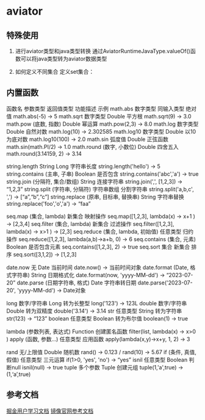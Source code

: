 # aviator

## 特殊使用

1. 进行aviator类型和java类型转换
通过AviatorRuntimeJavaType.valueOf()函数可以将java类型转为aviator数据类型

2. 如何定义不同集合
定义set集合：

## 内置函数
函数名	参数类型	返回值类型	功能描述	示例
math.abs	数字类型	同输入类型	绝对值	math.abs(-5) → 5
math.sqrt	数字类型	Double	平方根	math.sqrt(9) → 3.0
math.pow	(底数, 指数)	Double	幂运算	math.pow(2,3) → 8.0
math.log	数字类型	Double	自然对数	math.log(10) → 2.302585
math.log10	数字类型	Double	以10为底对数	math.log10(100) → 2.0
math.sin	弧度值	Double	正弦函数	math.sin(math.PI/2) → 1.0
math.round	(数字, 小数位)	Double	四舍五入	math.round(3.14159, 2) → 3.14

string.length	String	Long	字符串长度	string.length('hello') → 5
string.contains	(主串, 子串)	Boolean	是否包含	string.contains('abc','a') → true
string.join	(分隔符, 集合/数组)	String	连接字符串	string.join(',', [1,2,3]) → “1,2,3”
string.split	(字符串, 分隔符)	字符串数组	分割字符串	string.split('a,b,c', ',') → [“a”,“b”,“c”]
string.replace	(原串, 目标串, 替换串)	String	字符串替换	string.replace('foo','o','a') → “faa”

seq.map	(集合, lambda)	新集合	映射操作	seq.map([1,2,3], lambda(x) -> x+1 ) → [2,3,4]
seq.filter	(集合, lambda)	新集合	过滤操作	seq.filter([1,2,3], lambda(x) -> x>1 ) → [2,3]
seq.reduce	(集合, lambda, 初始值)	任意类型	归约操作	seq.reduce([1,2,3], lambda(a,b)->a+b, 0) → 6
seq.contains	(集合, 元素)	Boolean	是否包含元素	seq.contains([1,2,3], 2) → true
seq.sort	集合	新集合	排序	seq.sort([3,1,2]) → [1,2,3]

date.now	无	Date	当前时间	date.now() → 当前时间对象
date.format	(Date, 格式字符串)	String	日期格式化	date.format(now, 'yyyy-MM-dd') → “2023-07-20”
date.parse	(日期字符串, 格式)	Date	字符串转日期	date.parse('2023-07-20', 'yyyy-MM-dd') → Date对象

long	数字/字符串	Long	转为长整型	long('123') → 123L
double	数字/字符串	Double	转为双精度	double('3.14') → 3.14
str	任意类型	String	转为字符串	str(123) → “123”
boolean	任意类型	Boolean	转为布尔值	boolean(1) → true

lambda	(参数列表, 表达式)	Function	创建匿名函数	filter(list, lambda(x) -> x>0 )
apply	(函数, 参数…)	任意类型	应用函数	apply(lambda(x,y)->x+y, 1, 2) → 3

rand	无/上限值	Double	随机数	rand() → 0.123 / rand(10) → 5.67
if	(条件, 真值, 假值)	任意类型	三元运算	if(1>0, 'yes', 'no') → “yes”
isnil	任意类型	Boolean	判断null	isnil(null) → true
tuple	多个参数	Tuple	创建元组	tuple(1,'a',true) → (1,‘a’,true)

## 参考文档
[掘金用户学习文档](https://juejin.cn/column/6992213452605358117)
[镜像官网参考文档](https://gitee.com/mirrors/aviator/wikis/Home)